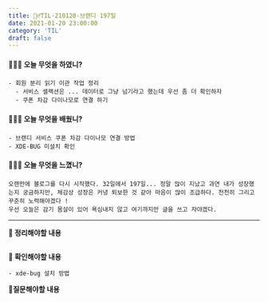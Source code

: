 ```yaml
---
title: 🏃‍♂️TIL-210120-브랜디 197일
date: 2021-01-20 23:00:00
category: 'TIL'
draft: false
---
```


#### 👨🏻‍💻 오늘 무엇을 하였니?

```
- 회원 분리 읽기 이관 작업 정리
  - 서비스 셀랙션은 ... 데이터로 그냥 넘기라고 했는데 우선 좀 더 확인하자
  - 쿠폰 차감 다이나모로 연결 하기
```


#### 👨🏻‍🎓 오늘 무엇을 배웠니?

```
- 브랜디 서비스 쿠폰 차감 다이나모 연결 방법
- XDE-BUG 미설치 확인
```

#### 💆🏻‍♂️ 오늘 무엇을 느꼈니?

```
오랜만에 블로그를 다시 시작했다. 32일에서 197일... 정말 많이 지났고 과연 내가 성장했는지 궁금하지만, 체감상 성장은 커녕 퇴보한 것 같아 마음이 많이 조급하다. 천천히 그리고 꾸준히 노력해야겠다 !
우선 오늘은 감기 몸살이 있어 욕심내지 않고 여기까지만 글을 쓰고 자야겠다.
```

---

**📝 정리해야할 내용**

```

```

**🔎 확인해야할 내용**

```
- xde-bug 설치 방법
```

**🤔질문해야할 내용**

```

```

